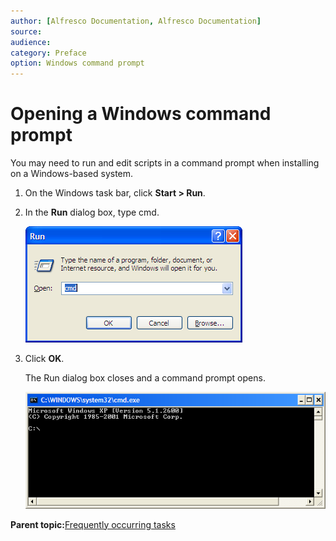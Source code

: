 ```yaml
---
author: [Alfresco Documentation, Alfresco Documentation]
source: 
audience: 
category: Preface
option: Windows command prompt
---
```


# Opening a Windows command prompt

You may need to run and edit scripts in a command prompt when installing on a Windows-based system.

1.  On the Windows task bar, click **Start \> Run**.

2.  In the **Run** dialog box, type cmd.

    ![Run dialog box](../images/img001.png)

3.  Click **OK**.

    The Run dialog box closes and a command prompt opens.

    ![Command prompt dialog](../images/dos-window.png)


**Parent topic:**[Frequently occurring tasks](../concepts/fot.md)

